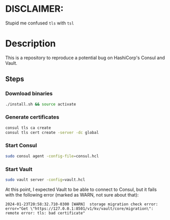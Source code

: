 # DISCLAIMER:
Stupid me confused ``tls`` with ``tsl``






# Description

This is a repository to reproduce a potential bug on HashiCorp's Consul and Vault.

## Steps

### Download binaries

```bash
./install.sh && source activate
```

### Generate certificates

```bash
consul tls ca create
consul tls cert create -server -dc global
```

### Start Consul

```bash
sudo consul agent -config-file=consul.hcl
```

### Start Vault

```bash
sudo vault server -config=vault.hcl
```

At this point, I expected Vault to be able to connect to Consul, but it fails with the following error (marked as WARN, not sure about that):

```
2024-01-23T20:58:32.710-0300 [WARN]  storage migration check error: error="Get \"https://127.0.0.1:8501/v1/kv/vault/core/migration\": remote error: tls: bad certificate"
```
